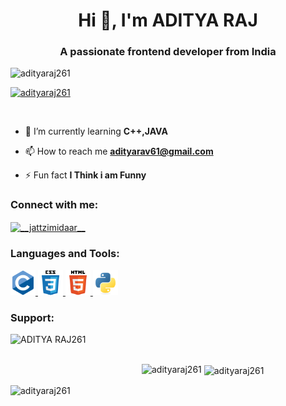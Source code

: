 <h1 align="center">Hi 👋, I'm ADITYA RAJ</h1>
<h3 align="center">A passionate frontend developer from India</h3>

<p align="left"> <img src="https://komarev.com/ghpvc/?username=adityaraj261&label=Profile%20views&color=0e75b6&style=flat" alt="adityaraj261" /> </p>

<p align="left"> <a href="https://github.com/ryo-ma/github-profile-trophy"><img src="https://github-profile-trophy.vercel.app/?username=adityaraj261" alt="adityaraj261" /></a> </p>

<p align="left"> <a href="https://twitter.com/" target="blank"><img src="https://img.shields.io/twitter/follow/?logo=twitter&style=for-the-badge" alt="" /></a> </p>

- 🌱 I’m currently learning **C++,JAVA**

- 📫 How to reach me **adityarav61@gmail.com**

- ⚡ Fun fact **I Think i am Funny**

<h3 align="left">Connect with me:</h3>
<p align="left">
<a href="https://instagram.com/__jattzimidaar__" target="blank"><img align="center" src="https://raw.githubusercontent.com/rahuldkjain/github-profile-readme-generator/master/src/images/icons/Social/instagram.svg" alt="__jattzimidaar__" height="30" width="40" /></a>
</p>

<h3 align="left">Languages and Tools:</h3>
<p align="left"> <a href="https://www.cprogramming.com/" target="_blank" rel="noreferrer"> <img src="https://raw.githubusercontent.com/devicons/devicon/master/icons/c/c-original.svg" alt="c" width="40" height="40"/> </a> <a href="https://www.w3schools.com/css/" target="_blank" rel="noreferrer"> <img src="https://raw.githubusercontent.com/devicons/devicon/master/icons/css3/css3-original-wordmark.svg" alt="css3" width="40" height="40"/> </a> <a href="https://www.w3.org/html/" target="_blank" rel="noreferrer"> <img src="https://raw.githubusercontent.com/devicons/devicon/master/icons/html5/html5-original-wordmark.svg" alt="html5" width="40" height="40"/> </a> <a href="https://www.python.org" target="_blank" rel="noreferrer"> <img src="https://raw.githubusercontent.com/devicons/devicon/master/icons/python/python-original.svg" alt="python" width="40" height="40"/> </a> </p>

<h3 align="left">Support:</h3>
<p><a href="https://www.buymeacoffee.com/ADITYA RAJ261"> <img align="left" src="https://cdn.buymeacoffee.com/buttons/v2/default-yellow.png" height="50" width="210" alt="ADITYA RAJ261" /></a></p><br><br>

<p><img align="left" src="https://github-readme-stats.vercel.app/api/top-langs?username=adityaraj261&show_icons=true&locale=en&layout=compact" alt="adityaraj261" /></p>

<p>&nbsp;<img align="center" src="https://github-readme-stats.vercel.app/api?username=adityaraj261&show_icons=true&locale=en" alt="adityaraj261" /></p>

<p><img align="center" src="https://github-readme-streak-stats.herokuapp.com/?user=adityaraj261&" alt="adityaraj261" /></p>
